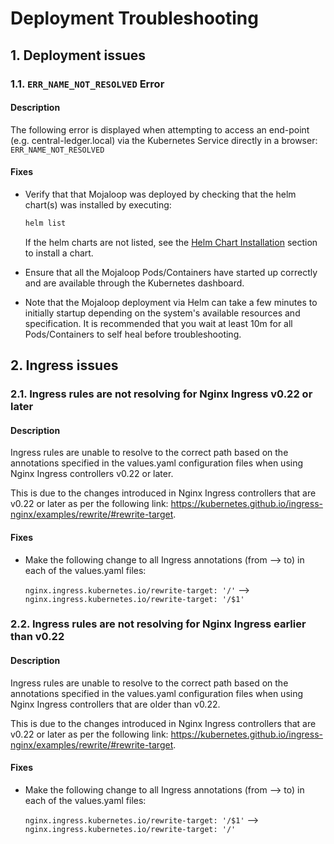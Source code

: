 # Deployment Troubleshooting

## 1. Deployment issues

### 1.1. `ERR_NAME_NOT_RESOLVED` Error

#### Description

The following error is displayed when attempting to access an end-point (e.g. central-ledger.local) via the Kubernetes Service directly in a browser: `ERR_NAME_NOT_RESOLVED`
    
#### Fixes
    
  * Verify that that Mojaloop was deployed by checking that the helm chart(s) was installed by executing:
   
      ```bash
      helm list
      ```

    If the helm charts are not listed, see the [Helm Chart Installation](README.md#4-helm) section to install a chart.
    
  * Ensure that all the Mojaloop Pods/Containers have started up correctly and are available through the Kubernetes dashboard.
  
  * Note that the Mojaloop deployment via Helm can take a few minutes to initially startup depending on the system's available resources and specification. It is recommended that you wait at least 10m for all Pods/Containers to self heal before troubleshooting.


## 2. Ingress issues

### 2.1. Ingress rules are not resolving for Nginx Ingress v0.22 or later

#### Description

Ingress rules are unable to resolve to the correct path based on the annotations specified in the values.yaml configuration files when using Nginx Ingress controllers v0.22 or later.

This is due to the changes introduced in Nginx Ingress controllers that are v0.22 or later as per the following link: https://kubernetes.github.io/ingress-nginx/examples/rewrite/#rewrite-target.
    
#### Fixes
    
  * Make the following change to all Ingress annotations (from --> to) in each of the values.yaml files:
  
    `nginx.ingress.kubernetes.io/rewrite-target: '/'` --> `nginx.ingress.kubernetes.io/rewrite-target: '/$1'`
   

### 2.2. Ingress rules are not resolving for Nginx Ingress earlier than v0.22

#### Description

Ingress rules are unable to resolve to the correct path based on the annotations specified in the values.yaml configuration files when using Nginx Ingress controllers that are older than v0.22.

This is due to the changes introduced in Nginx Ingress controllers that are v0.22 or later as per the following link: https://kubernetes.github.io/ingress-nginx/examples/rewrite/#rewrite-target.
    
#### Fixes
    
  * Make the following change to all Ingress annotations (from --> to) in each of the values.yaml files:
  
    `nginx.ingress.kubernetes.io/rewrite-target: '/$1'` --> `nginx.ingress.kubernetes.io/rewrite-target: '/'`
